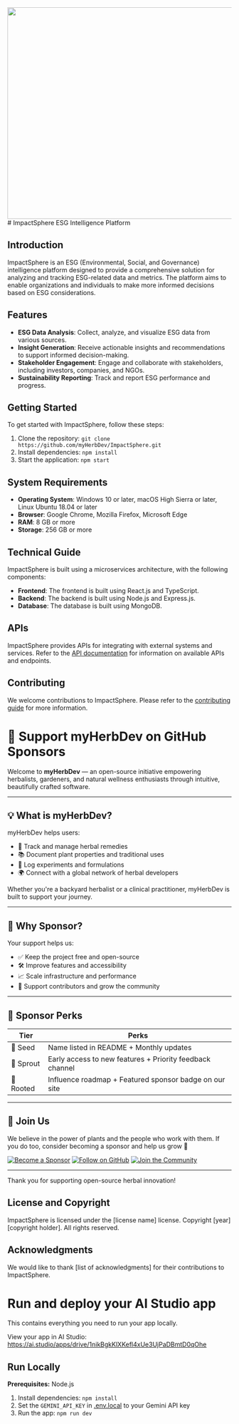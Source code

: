 <div align="center">
<img width="1200" height="475" alt="GHBanner" src="https://github.com/user-attachments/assets/0aa67016-6eaf-458a-adb2-6e31a0763ed6" />
</div>
# ImpactSphere
ESG Intelligence Platform

## Introduction
ImpactSphere is an ESG (Environmental, Social, and Governance) intelligence platform designed to provide a comprehensive solution for analyzing and tracking ESG-related data and metrics. The platform aims to enable organizations and individuals to make more informed decisions based on ESG considerations.

## Features
* **ESG Data Analysis**: Collect, analyze, and visualize ESG data from various sources.
* **Insight Generation**: Receive actionable insights and recommendations to support informed decision-making.
* **Stakeholder Engagement**: Engage and collaborate with stakeholders, including investors, companies, and NGOs.
* **Sustainability Reporting**: Track and report ESG performance and progress.

## Getting Started
To get started with ImpactSphere, follow these steps:
1. Clone the repository: `git clone https://github.com/myHerbDev/ImpactSphere.git`
2. Install dependencies: `npm install`
3. Start the application: `npm start`

## System Requirements
* **Operating System**: Windows 10 or later, macOS High Sierra or later, Linux Ubuntu 18.04 or later
* **Browser**: Google Chrome, Mozilla Firefox, Microsoft Edge
* **RAM**: 8 GB or more
* **Storage**: 256 GB or more

## Technical Guide
ImpactSphere is built using a microservices architecture, with the following components:
* **Frontend**: The frontend is built using React.js and TypeScript.
* **Backend**: The backend is built using Node.js and Express.js.
* **Database**: The database is built using MongoDB.

## APIs
ImpactSphere provides APIs for integrating with external systems and services. Refer to the [API documentation](https://github.com/myHerbDev/ImpactSphere/blob/main/docs/api.md) for information on available APIs and endpoints.

## Contributing
We welcome contributions to ImpactSphere. Please refer to the [contributing guide](https://github.com/myHerbDev/ImpactSphere/blob/main/CONTRIBUTING.md) for more information.

# 🌿 Support myHerbDev on GitHub Sponsors

Welcome to **myHerbDev** — an open-source initiative empowering herbalists, gardeners, and natural wellness enthusiasts through intuitive, beautifully crafted software.

---

## 💡 What is myHerbDev?

myHerbDev helps users:
- 🌱 Track and manage herbal remedies
- 📚 Document plant properties and traditional uses
- 🧪 Log experiments and formulations
- 🌍 Connect with a global network of herbal developers

Whether you're a backyard herbalist or a clinical practitioner, myHerbDev is built to support your journey.

---

## 🚀 Why Sponsor?

Your support helps us:
- ✅ Keep the project free and open-source
- 🛠️ Improve features and accessibility
- 📈 Scale infrastructure and performance
- 👥 Support contributors and grow the community

---

## 🎁 Sponsor Perks

| Tier        | Perks                                                                 |
|-------------|-----------------------------------------------------------------------|
| 🌿 Seed     | Name listed in README + Monthly updates                               |
| 🌼 Sprout   | Early access to new features + Priority feedback channel              |
| 🌳 Rooted   | Influence roadmap + Featured sponsor badge on our site                |

---

## 🙌 Join Us

We believe in the power of plants and the people who work with them. If you do too, consider becoming a sponsor and help us grow 🌿

[![Become a Sponsor](https://img.shields.io/badge/Sponsor-💚%20myHerbDev-brightgreen?style=for-the-badge)](https://github.com/sponsors/myHerbDev)
[![Follow on GitHub](https://img.shields.io/badge/Follow-🌿%20myHerbDev-blue?style=for-the-badge)](https://github.com/sponsors/myHerbDev)
[![Join the Community](https://img.shields.io/badge/Join-🌍%20Discord-purple?style=for-the-badge)](https://discord.gg/myHerb)

---

Thank you for supporting open-source herbal innovation!


## License and Copyright
ImpactSphere is licensed under the [license name] license. Copyright [year] [copyright holder]. All rights reserved.

## Acknowledgments
We would like to thank [list of acknowledgments] for their contributions to ImpactSphere.
# Run and deploy your AI Studio app

This contains everything you need to run your app locally.

View your app in AI Studio: https://ai.studio/apps/drive/1nikBgkKlXKefl4xUe3UjPaDBmtD0qOhe

## Run Locally

**Prerequisites:**  Node.js


1. Install dependencies:
   `npm install`
2. Set the `GEMINI_API_KEY` in [.env.local](.env.local) to your Gemini API key
3. Run the app:
   `npm run dev`
